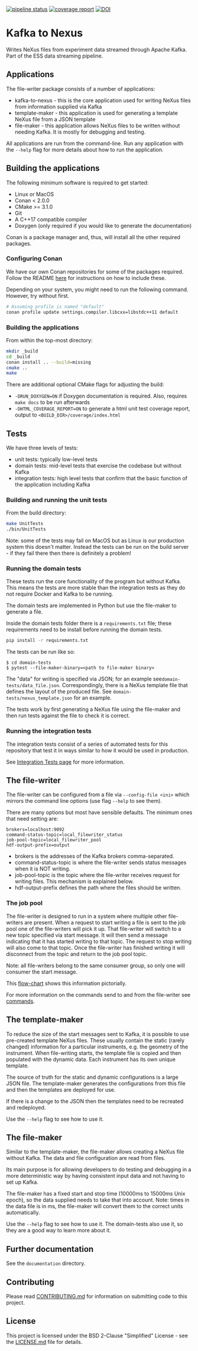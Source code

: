 [![pipeline status](https://gitlab.esss.lu.se/ecdc/ess-dmsc/kafka-to-nexus/badges/main/pipeline.svg)](https://gitlab.esss.lu.se/ecdc/ess-dmsc/kafka-to-nexus/-/commits/main)
[![coverage report](https://gitlab.esss.lu.se/ecdc/ess-dmsc/kafka-to-nexus/badges/main/coverage.svg)](https://gitlab.esss.lu.se/ecdc/ess-dmsc/kafka-to-nexus/-/commits/main)
[![DOI](https://zenodo.org/badge/81435658.svg)](https://zenodo.org/badge/latestdoi/81435658)


# Kafka to Nexus

Writes NeXus files from experiment data streamed through Apache Kafka.
Part of the ESS data streaming pipeline.

## Applications
The file-writer package consists of a number of applications:
- kafka-to-nexus - this is the core application used for writing NeXus files from information supplied via Kafka
- template-maker - this application is used for generating a template NeXus file from a JSON template
- file-maker - this application allows NeXus files to be written without needing Kafka. It is mostly for debugging and testing.

All applications are run from the command-line. Run any application with the `--help` flag for more details about how to run the application.

## Building the applications
The following minimum software is required to get started:

- Linux or MacOS
- Conan < 2.0.0
- CMake >= 3.1.0
- Git
- A C++17 compatible compiler 
- Doxygen (only required if you would like to generate the documentation)

Conan is a package manager and, thus, will install all the other required packages.

### Configuring Conan
We have our own Conan repositories for some of the packages required.
Follow the README [here](https://github.com/ess-dmsc/conan-configuration) for instructions on how to include these.

Depending on your system, you might need to run the following command.
However, try without first.
```bash
# Assuming profile is named "default"
conan profile update settings.compiler.libcxx=libstdc++11 default
```

### Building the applications
From within the top-most directory:

```bash
mkdir _build
cd _build
conan install .. --build=missing
cmake ..
make
```

There are additional optional CMake flags for adjusting the build:
* `-DRUN_DOXYGEN=ON` if Doxygen documentation is required. Also, requires `make docs` to be run afterwards
* `-DHTML_COVERAGE_REPORT=ON` to generate a html unit test coverage report, output to `<BUILD_DIR>/coverage/index.html`

## Tests
We have three levels of tests:
- unit tests: typically low-level tests
- domain tests: mid-level tests that exercise the codebase but without Kafka
- integration tests: high level tests that confirm that the basic function of the application including Kafka

### Building and running the unit tests
From the build directory:

```bash
make UnitTests
./bin/UnitTests
```

Note: some of the tests may fail on MacOS but as Linux is our production system this doesn't matter. 
Instead the tests can be run on the build server - if they fail there then there is definitely a problem!

### Running the domain tests
These tests run the core functionality of the program but without Kafka. This means the tests are more stable than the integration
tests as they do not require Docker and Kafka to be running.

The domain tests are implemented in Python but use the file-maker to generate a file. 

Inside the domain tests folder there is a `requirements.txt` file; these requirements need to be install before running the domain tests.
```bash
pip install -r requirements.txt
```
The tests can be run like so:
```
$ cd domain-tests
$ pytest --file-maker-binary=<path to file-maker binary>
```
The "data" for writing is specified via JSON; for an example see`domain-tests/data_file.json`. 
Correspondingly, there is a NeXus template file that defines the layout of the produced file. 
See `domain-tests/nexus_template.json` for an example.

The tests work by first generating a NeXus file using the file-maker and then run tests against the file to check it is correct.

### Running the integration tests
The integration tests consist of a series of automated tests for this repository that test it in ways similar to how it would
be used in production.

See [Integration Tests page](integration-tests/README.md) for more information.

## The file-writer
The file-writer can be configured from a file via `--config-file <ini>` which mirrors the command line options (use flag `--help` to see them).

There are many options but most have sensible defaults. The minimum ones that need setting are:
```
brokers=localhost:9092
command-status-topic=local_filewriter_status
job-pool-topic=local_filewriter_pool
hdf-output-prefix=output
```
- brokers is the addresses of the Kafka brokers comma-separated.
- command-status-topic is where the file-writer sends status messages when it is NOT writing.
- job-pool-topic is the topic where the file-writer receives request for writing files. This mechanism is explained below.
- hdf-output-prefix defines the path where the files should be written.

### The job pool
The file-writer is designed to run in a system where multiple other file-writers are present.
When a request to start writing a file is sent to the job pool one of the file-writers will pick it up.
That file-writer will switch to a new topic specified via start message. It will then send a message indicating that it has started 
writing to that topic. The request to stop writing will also come to that topic.
Once the file-writer has finished writing it will disconnect from the topic and return to the job pool topic.

Note: all file-writers belong to the same consumer group, so only one will consumer the start message.

This [flow-chart](documentation/file-writer-command-handler-state-machine.png) shows this information pictorially.

For more information on the commands send to and from the file-writer see [commands](documentation/commands.md).

## The template-maker
To reduce the size of the start messages sent to Kafka, it is possible to use pre-created template NeXus files.
These usually contain the static (rarely changed) information for a particular instruments, e.g. the geometry of the instrument.
When file-writing starts, the template file is copied and then populated with the dynamic data.
Each instrument has its own unique template. 

The source of truth for the static and dynamic configurations is a large JSON file. The template-maker generates
the configurations from this file and then the templates are deployed for use.

If there is a change to the JSON then the templates need to be recreated and redeployed.

Use the `--help` flag to see how to use it.

## The file-maker
Similar to the template-maker, the file-maker allows creating a NeXus file without Kafka. The data and file configuration
are read from files.

Its main purpose is for allowing developers to do testing and debugging in a more deterministic way by having consistent
input data and not having to set up Kafka.

The file-maker has a fixed start and stop time (10000ms to 15000ms Unix epoch), so the data supplied needs to take that into account.
Note: times in the data file is in ms, the file-maker will convert them to the correct units automatically.

Use the `--help` flag to see how to use it. The domain-tests also use it, so they are a good way to learn more about it.

## Further documentation

See the `documentation` directory.

## Contributing

Please read [CONTRIBUTING.md](CONTRIBUTING.md) for information on submitting code to this project.

## License

This project is licensed under the BSD 2-Clause "Simplified" License - see the [LICENSE.md](LICENSE.md) file for details.
